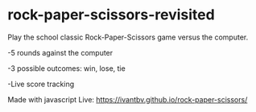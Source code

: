 # rock-paper-scissors-revisited

Play the school classic Rock-Paper-Scissors game versus the computer.

-5 rounds against the computer

-3 possible outcomes: win, lose, tie

-Live score tracking

Made with javascript
Live: https://ivantbv.github.io/rock-paper-scissors/

